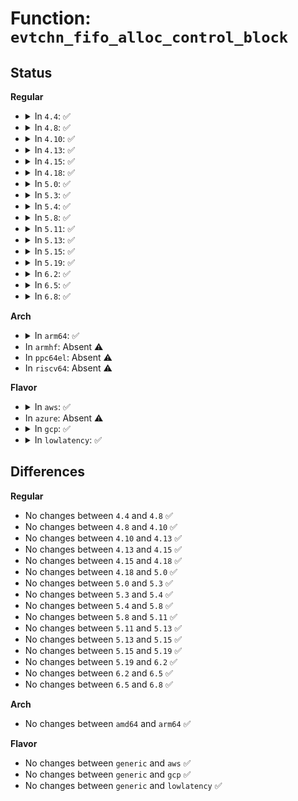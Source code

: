 # Function: <code>evtchn_fifo_alloc_control_block</code>

## Status
<b>Regular</b>
<ul>
<li>
<details>
<summary>In <code>4.4</code>: ✅</summary>

```c
int evtchn_fifo_alloc_control_block(unsigned int cpu);
```

**Collision:** Unique Static

**Inline:** No

**Transformation:** False

**Instances:**

```
In drivers/xen/events/events_fifo.c (ffffffff814cacb0)
Location: drivers/xen/events/events_fifo.c:399
Inline: False
Direct callers:
  - drivers/xen/events/events_fifo.c:evtchn_fifo_cpu_notification
  - drivers/xen/events/events_fifo.c:xen_evtchn_fifo_init
```
**Symbols:**

```
ffffffff814cacb0-ffffffff814cad1a: evtchn_fifo_alloc_control_block (STB_LOCAL)
```
</details>
</li>
<li>
<details>
<summary>In <code>4.8</code>: ✅</summary>

```c
int evtchn_fifo_alloc_control_block(unsigned int cpu);
```

**Collision:** Unique Static

**Inline:** No

**Transformation:** False

**Instances:**

```
In drivers/xen/events/events_fifo.c (ffffffff8151b830)
Location: drivers/xen/events/events_fifo.c:399
Inline: False
Direct callers:
  - drivers/xen/events/events_fifo.c:xen_evtchn_fifo_init
  - drivers/xen/events/events_fifo.c:evtchn_fifo_cpu_notification
```
**Symbols:**

```
ffffffff8151b830-ffffffff8151b8a2: evtchn_fifo_alloc_control_block (STB_LOCAL)
```
</details>
</li>
<li>
<details>
<summary>In <code>4.10</code>: ✅</summary>

```c
int evtchn_fifo_alloc_control_block(unsigned int cpu);
```

**Collision:** Unique Static

**Inline:** No

**Transformation:** False

**Instances:**

```
In drivers/xen/events/events_fifo.c (ffffffff81547d20)
Location: drivers/xen/events/events_fifo.c:398
Inline: False
Direct callers:
  - drivers/xen/events/events_fifo.c:xen_evtchn_fifo_init
  - drivers/xen/events/events_fifo.c:xen_evtchn_cpu_prepare
```
**Symbols:**

```
ffffffff81547d20-ffffffff81547d92: evtchn_fifo_alloc_control_block (STB_LOCAL)
```
</details>
</li>
<li>
<details>
<summary>In <code>4.13</code>: ✅</summary>

```c
int evtchn_fifo_alloc_control_block(unsigned int cpu);
```

**Collision:** Unique Static

**Inline:** No

**Transformation:** False

**Instances:**

```
In drivers/xen/events/events_fifo.c (ffffffff8155be00)
Location: drivers/xen/events/events_fifo.c:398
Inline: False
Direct callers:
  - drivers/xen/events/events_fifo.c:xen_evtchn_fifo_init
  - drivers/xen/events/events_fifo.c:xen_evtchn_cpu_prepare
```
**Symbols:**

```
ffffffff8155be00-ffffffff8155be71: evtchn_fifo_alloc_control_block (STB_LOCAL)
```
</details>
</li>
<li>
<details>
<summary>In <code>4.15</code>: ✅</summary>

```c
int evtchn_fifo_alloc_control_block(unsigned int cpu);
```

**Collision:** Unique Static

**Inline:** No

**Transformation:** False

**Instances:**

```
In drivers/xen/events/events_fifo.c (ffffffff815c0110)
Location: drivers/xen/events/events_fifo.c:398
Inline: False
Direct callers:
  - drivers/xen/events/events_fifo.c:xen_evtchn_fifo_init
  - drivers/xen/events/events_fifo.c:xen_evtchn_cpu_prepare
```
**Symbols:**

```
ffffffff815c0110-ffffffff815c0181: evtchn_fifo_alloc_control_block (STB_LOCAL)
```
</details>
</li>
<li>
<details>
<summary>In <code>4.18</code>: ✅</summary>

```c
int evtchn_fifo_alloc_control_block(unsigned int cpu);
```

**Collision:** Unique Static

**Inline:** No

**Transformation:** False

**Instances:**

```
In drivers/xen/events/events_fifo.c (ffffffff815f8710)
Location: drivers/xen/events/events_fifo.c:398
Inline: False
Direct callers:
  - drivers/xen/events/events_fifo.c:xen_evtchn_fifo_init
  - drivers/xen/events/events_fifo.c:xen_evtchn_cpu_prepare
```
**Symbols:**

```
ffffffff815f8710-ffffffff815f8781: evtchn_fifo_alloc_control_block (STB_LOCAL)
```
</details>
</li>
<li>
<details>
<summary>In <code>5.0</code>: ✅</summary>

```c
int evtchn_fifo_alloc_control_block(unsigned int cpu);
```

**Collision:** Unique Static

**Inline:** No

**Transformation:** False

**Instances:**

```
In drivers/xen/events/events_fifo.c (ffffffff816134c0)
Location: drivers/xen/events/events_fifo.c:398
Inline: False
Direct callers:
  - drivers/xen/events/events_fifo.c:xen_evtchn_fifo_init
  - drivers/xen/events/events_fifo.c:xen_evtchn_cpu_prepare
```
**Symbols:**

```
ffffffff816134c0-ffffffff81613531: evtchn_fifo_alloc_control_block (STB_LOCAL)
```
</details>
</li>
<li>
<details>
<summary>In <code>5.3</code>: ✅</summary>

```c
int evtchn_fifo_alloc_control_block(unsigned int cpu);
```

**Collision:** Unique Static

**Inline:** No

**Transformation:** False

**Instances:**

```
In drivers/xen/events/events_fifo.c (ffffffff81647440)
Location: drivers/xen/events/events_fifo.c:398
Inline: False
Direct callers:
  - drivers/xen/events/events_fifo.c:xen_evtchn_fifo_init
  - drivers/xen/events/events_fifo.c:xen_evtchn_cpu_prepare
```
**Symbols:**

```
ffffffff81647440-ffffffff816474b1: evtchn_fifo_alloc_control_block (STB_LOCAL)
```
</details>
</li>
<li>
<details>
<summary>In <code>5.4</code>: ✅</summary>

```c
int evtchn_fifo_alloc_control_block(unsigned int cpu);
```

**Collision:** Unique Static

**Inline:** No

**Transformation:** False

**Instances:**

```
In drivers/xen/events/events_fifo.c (ffffffff816698e0)
Location: drivers/xen/events/events_fifo.c:398
Inline: False
Direct callers:
  - drivers/xen/events/events_fifo.c:xen_evtchn_fifo_init
  - drivers/xen/events/events_fifo.c:xen_evtchn_cpu_prepare
```
**Symbols:**

```
ffffffff816698e0-ffffffff81669951: evtchn_fifo_alloc_control_block (STB_LOCAL)
```
</details>
</li>
<li>
<details>
<summary>In <code>5.8</code>: ✅</summary>

```c
int evtchn_fifo_alloc_control_block(unsigned int cpu);
```

**Collision:** Unique Static

**Inline:** No

**Transformation:** False

**Instances:**

```
In drivers/xen/events/events_fifo.c (ffffffff81719660)
Location: drivers/xen/events/events_fifo.c:398
Inline: False
Direct callers:
  - drivers/xen/events/events_fifo.c:xen_evtchn_fifo_init
  - drivers/xen/events/events_fifo.c:xen_evtchn_cpu_prepare
```
**Symbols:**

```
ffffffff81719660-ffffffff817196d1: evtchn_fifo_alloc_control_block (STB_LOCAL)
```
</details>
</li>
<li>
<details>
<summary>In <code>5.11</code>: ✅</summary>

```c
int evtchn_fifo_alloc_control_block(unsigned int cpu);
```

**Collision:** Unique Static

**Inline:** No

**Transformation:** False

**Instances:**

```
In drivers/xen/events/events_fifo.c (ffffffff81736810)
Location: drivers/xen/events/events_fifo.c:377
Inline: False
Direct callers:
  - drivers/xen/events/events_fifo.c:xen_evtchn_fifo_init
  - drivers/xen/events/events_fifo.c:evtchn_fifo_percpu_init
```
**Symbols:**

```
ffffffff81736810-ffffffff81736881: evtchn_fifo_alloc_control_block (STB_LOCAL)
```
</details>
</li>
<li>
<details>
<summary>In <code>5.13</code>: ✅</summary>

```c
int evtchn_fifo_alloc_control_block(unsigned int cpu);
```

**Collision:** Unique Static

**Inline:** No

**Transformation:** False

**Instances:**

```
In drivers/xen/events/events_fifo.c (ffffffff8171a260)
Location: drivers/xen/events/events_fifo.c:377
Inline: False
Direct callers:
  - drivers/xen/events/events_fifo.c:xen_evtchn_fifo_init
  - drivers/xen/events/events_fifo.c:evtchn_fifo_percpu_init
```
**Symbols:**

```
ffffffff8171a260-ffffffff8171a2d1: evtchn_fifo_alloc_control_block (STB_LOCAL)
```
</details>
</li>
<li>
<details>
<summary>In <code>5.15</code>: ✅</summary>

```c
int evtchn_fifo_alloc_control_block(unsigned int cpu);
```

**Collision:** Unique Static

**Inline:** No

**Transformation:** False

**Instances:**

```
In drivers/xen/events/events_fifo.c (ffffffff817988d0)
Location: drivers/xen/events/events_fifo.c:377
Inline: False
Direct callers:
  - drivers/xen/events/events_fifo.c:xen_evtchn_fifo_init
  - drivers/xen/events/events_fifo.c:evtchn_fifo_percpu_init
```
**Symbols:**

```
ffffffff817988d0-ffffffff81798961: evtchn_fifo_alloc_control_block (STB_LOCAL)
```
</details>
</li>
<li>
<details>
<summary>In <code>5.19</code>: ✅</summary>

```c
int evtchn_fifo_alloc_control_block(unsigned int cpu);
```

**Collision:** Unique Static

**Inline:** No

**Transformation:** False

**Instances:**

```
In drivers/xen/events/events_fifo.c (ffffffff818d1c80)
Location: drivers/xen/events/events_fifo.c:377
Inline: False
Direct callers:
  - drivers/xen/events/events_fifo.c:xen_evtchn_fifo_init
  - drivers/xen/events/events_fifo.c:evtchn_fifo_percpu_init
```
**Symbols:**

```
ffffffff818d1c80-ffffffff818d1d24: evtchn_fifo_alloc_control_block (STB_LOCAL)
```
</details>
</li>
<li>
<details>
<summary>In <code>6.2</code>: ✅</summary>

```c
int evtchn_fifo_alloc_control_block(unsigned int cpu);
```

**Collision:** Unique Static

**Inline:** No

**Transformation:** False

**Instances:**

```
In drivers/xen/events/events_fifo.c (ffffffff81a239b0)
Location: drivers/xen/events/events_fifo.c:377
Inline: False
Direct callers:
  - drivers/xen/events/events_fifo.c:xen_evtchn_fifo_init
  - drivers/xen/events/events_fifo.c:evtchn_fifo_percpu_init
```
**Symbols:**

```
ffffffff81a239b0-ffffffff81a23a54: evtchn_fifo_alloc_control_block (STB_LOCAL)
```
</details>
</li>
<li>
<details>
<summary>In <code>6.5</code>: ✅</summary>

```c
int evtchn_fifo_alloc_control_block(unsigned int cpu);
```

**Collision:** Unique Static

**Inline:** No

**Transformation:** False

**Instances:**

```
In drivers/xen/events/events_fifo.c (ffffffff81a6ce70)
Location: drivers/xen/events/events_fifo.c:377
Inline: False
Direct callers:
  - drivers/xen/events/events_fifo.c:xen_evtchn_fifo_init
  - drivers/xen/events/events_fifo.c:evtchn_fifo_percpu_init
```
**Symbols:**

```
ffffffff81a6ce70-ffffffff81a6cf14: evtchn_fifo_alloc_control_block (STB_LOCAL)
```
</details>
</li>
<li>
<details>
<summary>In <code>6.8</code>: ✅</summary>

```c
int evtchn_fifo_alloc_control_block(unsigned int cpu);
```

**Collision:** Unique Static

**Inline:** No

**Transformation:** False

**Instances:**

```
In drivers/xen/events/events_fifo.c (ffffffff81abef40)
Location: drivers/xen/events/events_fifo.c:375
Inline: False
Direct callers:
  - drivers/xen/events/events_fifo.c:xen_evtchn_fifo_init
  - drivers/xen/events/events_fifo.c:evtchn_fifo_percpu_init
```
**Symbols:**

```
ffffffff81abef40-ffffffff81abefe4: evtchn_fifo_alloc_control_block (STB_LOCAL)
```
</details>
</li>
</ul>
<b>Arch</b>
<ul>
<li>
<details>
<summary>In <code>arm64</code>: ✅</summary>

```c
int evtchn_fifo_alloc_control_block(unsigned int cpu);
```

**Collision:** Unique Static

**Inline:** No

**Transformation:** False

**Instances:**

```
In drivers/xen/events/events_fifo.c (ffff8000108339d8)
Location: drivers/xen/events/events_fifo.c:398
Inline: False
Direct callers:
  - drivers/xen/events/events_fifo.c:xen_evtchn_fifo_init
  - drivers/xen/events/events_fifo.c:xen_evtchn_cpu_prepare
```
**Symbols:**

```
ffff8000108339d8-ffff800010833a74: evtchn_fifo_alloc_control_block (STB_LOCAL)
```
</details>
</li>
<li>
In <code>armhf</code>: Absent ⚠️
</li>
<li>
In <code>ppc64el</code>: Absent ⚠️
</li>
<li>
In <code>riscv64</code>: Absent ⚠️
</li>
</ul>
<b>Flavor</b>
<ul>
<li>
<details>
<summary>In <code>aws</code>: ✅</summary>

```c
int evtchn_fifo_alloc_control_block(unsigned int cpu);
```

**Collision:** Unique Static

**Inline:** No

**Transformation:** False

**Instances:**

```
In drivers/xen/events/events_fifo.c (ffffffff8162f750)
Location: drivers/xen/events/events_fifo.c:398
Inline: False
Direct callers:
  - drivers/xen/events/events_fifo.c:xen_evtchn_fifo_init
  - drivers/xen/events/events_fifo.c:xen_evtchn_cpu_prepare
```
**Symbols:**

```
ffffffff8162f750-ffffffff8162f7c1: evtchn_fifo_alloc_control_block (STB_LOCAL)
```
</details>
</li>
<li>
In <code>azure</code>: Absent ⚠️
</li>
<li>
<details>
<summary>In <code>gcp</code>: ✅</summary>

```c
int evtchn_fifo_alloc_control_block(unsigned int cpu);
```

**Collision:** Unique Static

**Inline:** No

**Transformation:** False

**Instances:**

```
In drivers/xen/events/events_fifo.c (ffffffff8165d720)
Location: drivers/xen/events/events_fifo.c:398
Inline: False
Direct callers:
  - drivers/xen/events/events_fifo.c:xen_evtchn_fifo_init
  - drivers/xen/events/events_fifo.c:xen_evtchn_cpu_prepare
```
**Symbols:**

```
ffffffff8165d720-ffffffff8165d791: evtchn_fifo_alloc_control_block (STB_LOCAL)
```
</details>
</li>
<li>
<details>
<summary>In <code>lowlatency</code>: ✅</summary>

```c
int evtchn_fifo_alloc_control_block(unsigned int cpu);
```

**Collision:** Unique Static

**Inline:** No

**Transformation:** False

**Instances:**

```
In drivers/xen/events/events_fifo.c (ffffffff81677d30)
Location: drivers/xen/events/events_fifo.c:398
Inline: False
Direct callers:
  - drivers/xen/events/events_fifo.c:xen_evtchn_fifo_init
  - drivers/xen/events/events_fifo.c:xen_evtchn_cpu_prepare
```
**Symbols:**

```
ffffffff81677d30-ffffffff81677da1: evtchn_fifo_alloc_control_block (STB_LOCAL)
```
</details>
</li>
</ul>

## Differences
<b>Regular</b>
<ul>
<li>
No changes between <code>4.4</code> and <code>4.8</code> ✅
</li>
<li>
No changes between <code>4.8</code> and <code>4.10</code> ✅
</li>
<li>
No changes between <code>4.10</code> and <code>4.13</code> ✅
</li>
<li>
No changes between <code>4.13</code> and <code>4.15</code> ✅
</li>
<li>
No changes between <code>4.15</code> and <code>4.18</code> ✅
</li>
<li>
No changes between <code>4.18</code> and <code>5.0</code> ✅
</li>
<li>
No changes between <code>5.0</code> and <code>5.3</code> ✅
</li>
<li>
No changes between <code>5.3</code> and <code>5.4</code> ✅
</li>
<li>
No changes between <code>5.4</code> and <code>5.8</code> ✅
</li>
<li>
No changes between <code>5.8</code> and <code>5.11</code> ✅
</li>
<li>
No changes between <code>5.11</code> and <code>5.13</code> ✅
</li>
<li>
No changes between <code>5.13</code> and <code>5.15</code> ✅
</li>
<li>
No changes between <code>5.15</code> and <code>5.19</code> ✅
</li>
<li>
No changes between <code>5.19</code> and <code>6.2</code> ✅
</li>
<li>
No changes between <code>6.2</code> and <code>6.5</code> ✅
</li>
<li>
No changes between <code>6.5</code> and <code>6.8</code> ✅
</li>
</ul>
<b>Arch</b>
<ul>
<li>
No changes between <code>amd64</code> and <code>arm64</code> ✅
</li>
</ul>
<b>Flavor</b>
<ul>
<li>
No changes between <code>generic</code> and <code>aws</code> ✅
</li>
<li>
No changes between <code>generic</code> and <code>gcp</code> ✅
</li>
<li>
No changes between <code>generic</code> and <code>lowlatency</code> ✅
</li>
</ul>
